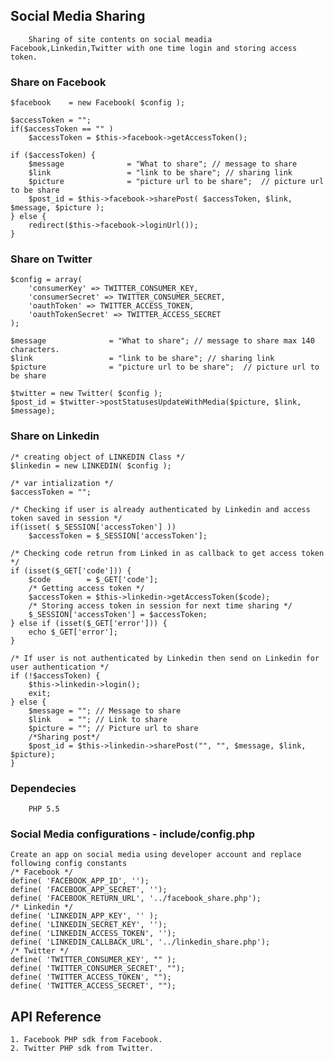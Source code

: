 ## Social Media Sharing 
        Sharing of site contents on social meadia Facebook,Linkedin,Twitter with one time login and storing access token.

### Share on Facebook
    $facebook    = new Facebook( $config ); 

    $accessToken = "";
    if($accessToken == "" )
        $accessToken = $this->facebook->getAccessToken();

    if ($accessToken) {
        $message              = "What to share"; // message to share
        $link                 = "link to be share"; // sharing link
        $picture              = "picture url to be share";  // picture url to be share
        $post_id = $this->facebook->sharePost( $accessToken, $link, $message, $picture );
    } else {
        redirect($this->facebook->loginUrl());
    }

### Share on Twitter
    $config = array(
        'consumerKey' => TWITTER_CONSUMER_KEY,
        'consumerSecret' => TWITTER_CONSUMER_SECRET,
        'oauthToken' => TWITTER_ACCESS_TOKEN,
        'oauthTokenSecret' => TWITTER_ACCESS_SECRET
    );

    $message              = "What to share"; // message to share max 140 characters.
    $link                 = "link to be share"; // sharing link
    $picture              = "picture url to be share";  // picture url to be share

    $twitter = new Twitter( $config );
    $post_id = $twitter->postStatusesUpdateWithMedia($picture, $link, $message);

### Share on Linkedin

    /* creating object of LINKEDIN Class */
    $linkedin = new LINKEDIN( $config );

    /* var intialization */
    $accessToken = "";

    /* Checking if user is already authenticated by Linkedin and access token saved in session */
    if(isset( $_SESSION['accessToken'] ))
        $accessToken = $_SESSION['accessToken'];

    /* Checking code retrun from Linked in as callback to get access token */
    if (isset($_GET['code'])) {
        $code        = $_GET['code'];
        /* Getting access token */
        $accessToken = $this->linkedin->getAccessToken($code);
        /* Storing access token in session for next time sharing */
        $_SESSION['accessToken'] = $accessToken;
    } else if (isset($_GET['error'])) {
        echo $_GET['error'];
    }

    /* If user is not authenticated by Linkedin then send on Linkedin for user authentication */
    if (!$accessToken) {
        $this->linkedin->login();
        exit;
    } else {
        $message = ""; // Message to share
        $link    = ""; // Link to share
        $picture = ""; // Picture url to share        
        /*Sharing post*/
        $post_id = $this->linkedin->sharePost("", "", $message, $link, $picture);
    }
### Dependecies
        PHP 5.5

### Social Media configurations - include/config.php
    Create an app on social media using developer account and replace following config constants
    /* Facebook */
    define( 'FACEBOOK_APP_ID', '');
    define( 'FACEBOOK_APP_SECRET', '');
    define( 'FACEBOOK_RETURN_URL', '../facebook_share.php');
    /* Linkedin */
    define( 'LINKEDIN_APP_KEY', '' );
    define( 'LINKEDIN_SECRET_KEY', '');
    define( 'LINKEDIN_ACCESS_TOKEN', '');
    define( 'LINKEDIN_CALLBACK_URL', '../linkedin_share.php');
    /* Twitter */
    define( 'TWITTER_CONSUMER_KEY', "" );
    define( 'TWITTER_CONSUMER_SECRET', "");
    define( 'TWITTER_ACCESS_TOKEN', "");
    define( 'TWITTER_ACCESS_SECRET', "");

## API Reference
    1. Facebook PHP sdk from Facebook.
    2. Twitter PHP sdk from Twitter.


